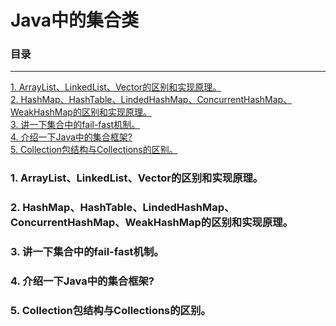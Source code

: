 # Java中的集合类

### 目录

---
<a href="#1">1. ArrayList、LinkedList、Vector的区别和实现原理。</a> <br>
<a href="#2">2. HashMap、HashTable、LindedHashMap、ConcurrentHashMap、WeakHashMap的区别和实现原理。</a> <br>
<a href="#3">3. 讲一下集合中的fail-fast机制。</a> <br>
<a href="#4">4. 介绍一下Java中的集合框架?</a> <br>
<a href="#5">5. Collection包结构与Collections的区别。</a> <br>



### <a name="1">1. ArrayList、LinkedList、Vector的区别和实现原理。</a>

### <a name="2">2. HashMap、HashTable、LindedHashMap、ConcurrentHashMap、WeakHashMap的区别和实现原理。</a>

### <a name="3">3. 讲一下集合中的fail-fast机制。</a>

### <a name="4">4. 介绍一下Java中的集合框架?</a>

### <a name="5">5. Collection包结构与Collections的区别。</a>